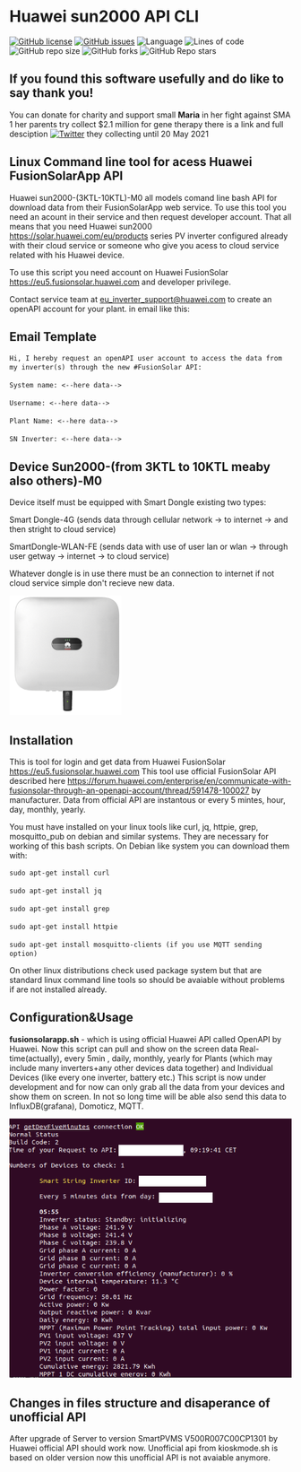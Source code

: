 # Huawei sun2000 API CLI 



[![GitHub license](https://img.shields.io/github/license/BlazejosP/huawei-sun2000-API-CLI)](https://github.com/BlazejosP/huawei-sun2000-API-CLI/blob/master/LICENSE)
 [![GitHub issues](https://img.shields.io/github/issues/BlazejosP/huawei-sun2000-API-CLI)](https://github.com/BlazejosP/huawei-sun2000-API-CLI/issues)
 ![Language](https://img.shields.io/badge/made%20with-bash-green)
![Lines of code](https://img.shields.io/tokei/lines/github/BlazejosP/huawei-sun2000-API-CLI)
![GitHub repo size](https://img.shields.io/github/repo-size/BlazejosP/huawei-sun2000-API-CLI)
![GitHub forks](https://img.shields.io/github/forks/BlazejosP/huawei-sun2000-API-CLI)
![GitHub Repo stars](https://img.shields.io/github/stars/BlazejosP/huawei-sun2000-API-CLI?style=social)

If you found this software usefully and do like to say thank you!
-
You can donate for charity and support small <B>Maria</B> in her fight against SMA 1 her parents try collect $2.1 million for gene therapy
there is a link and full desciption
<a href="https://www.siepomaga.pl/en/maria#wplaty"><img alt="Twitter" src="https://img.shields.io/twitter/url?color=yellow&label=Small%20Maria%20versus%20SMA%20type%201&logo=github&logoColor=black&url=https%3A%2F%2Fwww.siepomaga.pl%2Fen%2Fmaria%23wplaty"></a>
they collecting until 20 May 2021

Linux Command line tool for acess Huawei FusionSolarApp API
-
Huawei sun2000-(3KTL-10KTL)-M0 all models comand line bash API for download data from their FusionSolarApp web service. To use this tool you need an acount in their service and then request developer account. That all means that you need Huawei sun2000 https://solar.huawei.com/eu/products series PV inverter configured already with their cloud service or someone who give you acess to cloud service related with his Huawei device.

To use this script you need account on Huawei FusionSolar https://eu5.fusionsolar.huawei.com and developer privilege.

Contact service team at eu_inverter_support@huawei.com to create an openAPI account for your plant. in email like this:

Email Template
-
```
Hi, I hereby request an openAPI user account to access the data from my inverter(s) through the new #FusionSolar API:

System name: <--here data--> 

Username: <--here data--> 

Plant Name: <--here data--> 

SN Inverter: <--here data-->
```

Device Sun2000-(from 3KTL to 10KTL meaby also others)-M0
-
Device itself must be equipped with Smart Dongle existing two types: 

Smart Dongle-4G (sends data through cellular network -> to internet -> and then stright to cloud service)

SmartDongle-WLAN-FE (sends data with use of user lan or wlan -> through user getway -> internet -> to cloud service)

Whatever dongle is in use there must be an connection to internet if not cloud service simple don't recieve new data. 

![Huawei-sun2000](pictures/3-10-FROUNT-Dongle.png)

Installation
-
This is tool for login and get data from Huawei FusionSolar https://eu5.fusionsolar.huawei.com
This tool use official FusionSolar API described here https://forum.huawei.com/enterprise/en/communicate-with-fusionsolar-through-an-openapi-account/thread/591478-100027 by manufacturer. Data from official API are instantous or every 5 mintes, hour, day, monthly, yearly.

You must have installed on your linux tools like curl, jq, httpie, grep, mosquitto_pub on debian and similar systems. They are necessary for working of this bash scripts. On Debian like system you can download them with:
```
sudo apt-get install curl

sudo apt-get install jq

sudo apt-get install grep

sudo apt-get install httpie

sudo apt-get install mosquitto-clients (if you use MQTT sending option)
```
On other linux distributions check used package system but that are standard linux command line tools so should be avaiable without problems if are not installed already. 

Configuration&Usage
-
<b>fusionsolarapp.sh</b> - which is using official Huawei API called OpenAPI by Huawei. Now this script can pull and show on the screen data Real-time(actually), every 5min , daily, monthly, yearly for Plants (which may include many inverters+any other devices data together) and Individual Devices (like every one inverter, battery etc.) This script is now under development and for now can only grab all the data from your devices and show them on screen. In not so long time will be able also send this data to InfluxDB(grafana), Domoticz, MQTT. 


![FusionSolarApp](pictures/fusionsolarapp.png)

Changes in files structure and disaperance of unofficial API
-
After upgrade of Server to version SmartPVMS V500R007C00CP1301 by Huawei official API should work now. Unofficial api from kioskmode.sh is based on older version now this unofficial API is not avaiable anymore.


